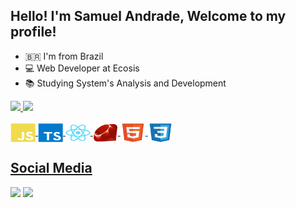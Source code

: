 ## Hello! I'm Samuel Andrade, Welcome to my profile!
- 🇧🇷 I'm from Brazil 
- 💻 Web Developer at Ecosis
- 📚 Studying System's Analysis and Development 

<div>
<a href="https://github.com/samuelandrade21">
<img height="180em" src="https://github-readme-stats.vercel.app/api?username=samuelandrade21&show_icons=true&theme=cobalt&include_all_commits=true&count_private=true"/>  
<img height="180em" src="https://github-readme-stats.vercel.app/api/top-langs/?username=samuelandrade21&layout=compact&langs_count=16&theme=cobalt"/>  
</div>

<div style="display: inline_block"><br>
  <img align="center" alt="Samu-Js" height="30" width="40" src="https://raw.githubusercontent.com/devicons/devicon/master/icons/javascript/javascript-plain.svg"> 
  <img align="center" alt="Samu-Ts" height="30" width="40" src="https://raw.githubusercontent.com/devicons/devicon/master/icons/typescript/typescript-plain.svg"> 
  <img align="center" alt="Samu-React" height="30" width="40" src="https://raw.githubusercontent.com/devicons/devicon/master/icons/react/react-original.svg">
  <img align="center" alt="Samu-Ruby" height="30" width="40" src="https://raw.githubusercontent.com/devicons/devicon/master/icons/ruby/ruby-original.svg">
  <img align="center" alt="Samu-HTML" height="30" width="40" src="https://raw.githubusercontent.com/devicons/devicon/master/icons/html5/html5-original.svg">
  <img align="center" alt="Samu-CSS" height="30" width="40" src="https://raw.githubusercontent.com/devicons/devicon/master/icons/css3/css3-original.svg">
  
  </div> 
  
  
  ## Social Media
  <div>
    <a href="https://instagram.com/samuka_04" target="_blank"><img src="https://img.shields.io/badge/Instagram-E4405F?style=for-the-badge&logo=instagram&logoColor=white"></a>
  <a href="https://www.linkedin.com/in/samuel-andrade-646b12202" target="_blank"><img src="https://img.shields.io/badge/LinkedIn-0077B5?style=for-the-badge&logo=linkedin&logoColor=white" target="_blank"></a>
  
 </div>
